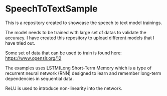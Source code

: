 # SpeechToTextSample

This is a repository created to showcase the speech to text model trainings. 

The model needs to be trained with large set of datas to validate the accuracy. I have created this repository to upload different models that I have tried out. 

Some set of data that can be used to train is found here: https://www.openslr.org/12

The examples uses LSTM(Long Short-Term Memory which is a type of recurrent neural network (RNN) designed to learn and remember long-term dependencies in sequential data.

ReLU is used to introduce non-linearity into the network.
